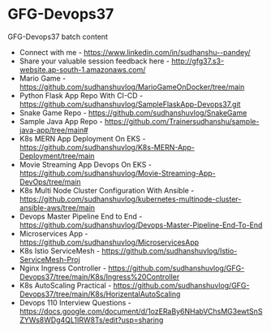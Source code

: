 # GFG-Devops37
GFG-Devops37 batch content

* Connect with me - https://www.linkedin.com/in/sudhanshu--pandey/
* Share your valuable session feedback here - http://gfg37.s3-website.ap-south-1.amazonaws.com/
* Mario Game - https://github.com/sudhanshuvlog/MarioGameOnDocker/tree/main
* Python Flask App Repo With CI-CD - https://github.com/sudhanshuvlog/SampleFlaskApp-Devops37.git
* Snake Game Repo - https://github.com/sudhanshuvlog/SnakeGame
* Sample Java App Repo - https://github.com/Trainersudhanshu/sample-java-app/tree/main#
* K8s MERN App Deployment On EKS - https://github.com/sudhanshuvlog/K8s-MERN-App-Deployment/tree/main
* Movie Streaming App Devops On EKS - https://github.com/sudhanshuvlog/Movie-Streaming-App-DevOps/tree/main
* K8s Multi Node Cluster Configuration With Ansible - https://github.com/sudhanshuvlog/kubernetes-multinode-cluster-ansible-aws/tree/main
* Devops Master Pipeline End to End - https://github.com/sudhanshuvlog/Devops-Master-Pipeline-End-To-End
* Microservices App - https://github.com/sudhanshuvlog/MicroservicesApp
* K8s Istio ServiceMesh - https://github.com/sudhanshuvlog/Istio-ServiceMesh-Proj
* Nginx Ingress Controller - https://github.com/sudhanshuvlog/GFG-Devops37/tree/main/K8s/Ingress%20Controller
* K8s AutoScaling Practical - https://github.com/sudhanshuvlog/GFG-Devops37/tree/main/K8s/HorizentalAutoScaling
* Devops 110 Interview Questions - https://docs.google.com/document/d/1ozERaBy6NHabVChsMG3ewtSnSZYWs8WDg4QL1IRW8Ts/edit?usp=sharing
